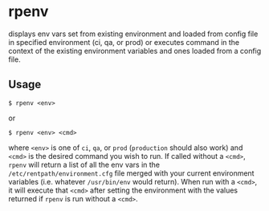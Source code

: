 rpenv
=====

displays env vars set from existing environment and loaded from config file in specified environment (ci, qa, or prod) or executes command in the context of the existing environment variables and ones loaded from a config file.

## Usage

```
$ rpenv <env>
```

or 

```
$ rpenv <env> <cmd>
```

where `<env>` is one of `ci`, `qa`, or `prod` (`production` should also work) and `<cmd>` is the desired command you wish to run. If called without a `<cmd>`, `rpenv` will return a list of all the env vars in the `/etc/rentpath/environment.cfg` file merged with your current environment variables (i.e. whatever `/usr/bin/env` would return). When run with a `<cmd>`, it will execute that `<cmd>` after setting the environment with the values returned if `rpenv` is run without a `<cmd>`.
